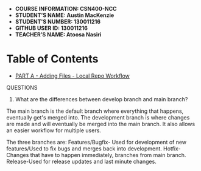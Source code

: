 - **COURSE INFORMATION: CSN400-NCC**
- **STUDENT’S NAME: Austin MacKenzie**
- **STUDENT'S NUMBER: 130011216**
- **GITHUB USER ID: 130011216**
- **TEACHER’S NAME: Atoosa Nasiri**

# Table of Contents
- [PART A - Adding Files - Local Repo Workflow](https://github.com/130011216-myseneca/CSN400-Capstone/tree/main/Checkpoint1#an-image-1)

QUESTIONS
1. What are the differences between develop branch and main branch?

The main branch is the default branch where everything that happens, eventually get's merged into. The development branch is where changes are made and will eventually be merged into the main branch.  It also allows an easier workflow for multiple users.

The three branches are:
Features/Bugfix- Used for development of new features/Used to fix bugs and merges back into development.
Hotfix-Changes that have to happen immediately, branches from main branch.
Release-Used for release updates and last minute changes.